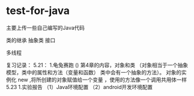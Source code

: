 # test-for-java

主要上传一些自己编写的Java代码

类的继承 抽象类 接口

多线程

复习记录：
5.21：
1.龟兔赛跑 ()
   第4章的内容，对象和类 （对象相当于一个抽象模型，类中的属性和方法（变量和函数）   类中会有一个抽象的方法）。
               对象的实例化 new ,将所创建的对象赋值给一个变量 ，使用的方法像一个调用共用体一样
5.23
1.实验报告
 （1）Java环境配置
 （2）android开发环境配置
